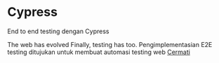 # Cypress
End to end testing dengan Cypress 

The web has evolved Finally, testing has too.
Pengimplementasian E2E testing ditujukan untuk membuat automasi testing web <a href="https://www.cermati.com">Cermati</a>

